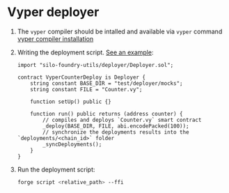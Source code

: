 # Vyper deployer

1. The `vyper` compiler should be intalled and available via `vyper` command
    [vyper compiler installation](https://docs.vyperlang.org/en/stable/installing-vyper.html)

2. Writing the deployment script. [See an example](./../test/deployer/deployments-scripts/DeployCounter.s.sol):
    ```solidity
    import "silo-foundry-utils/deployer/Deployer.sol";

    contract VyperCounterDeploy is Deployer {
        string constant BASE_DIR = "test/deployer/mocks";
        string constant FILE = "Counter.vy";

        function setUp() public {}

        function run() public returns (address counter) {
            // compiles and deploys `Counter.vy` smart contract
            _deploy(BASE_DIR, FILE, abi.encodePacked(100));
            // synchronize the deployments results into the `deployments/<chain_id>` folder
            _syncDeployments();
        }
    }
    ```

3. Run the deployment script:
    ```bash
    forge script <relative_path> --ffi
    ```
